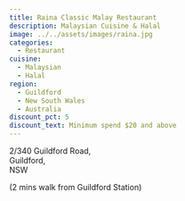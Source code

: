 ```yaml
---
title: Raina Classic Malay Restaurant
description: Malaysian Cuisine & Halal
image: ../../assets/images/raina.jpg
categories:
  - Restaurant
cuisine:
  - Malaysian
  - Halal
region:
  - Guildford
  - New South Wales
  - Australia
discount_pct: 5
discount_text: Minimum spend $20 and above
---
```

2/340 Guildford Road,\
Guildford,\
NSW

(2 mins walk from Guildford Station)
